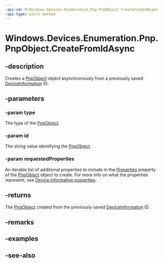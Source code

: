 ```yaml
---
-api-id: M:Windows.Devices.Enumeration.Pnp.PnpObject.CreateFromIdAsync(Windows.Devices.Enumeration.Pnp.PnpObjectType,System.String,Windows.Foundation.Collections.IIterable{System.String})
-api-type: winrt method
---
```


<!-- Method syntax
public Windows.Foundation.IAsyncOperation<Windows.Devices.Enumeration.Pnp.PnpObject> CreateFromIdAsync(Windows.Devices.Enumeration.Pnp.PnpObjectType type, System.String id, Windows.Foundation.Collections.IIterable<System.String> requestedProperties)
-->

# Windows.Devices.Enumeration.Pnp.PnpObject.CreateFromIdAsync

## -description
Creates a [PnpObject](pnpobject.md) object asynchronously from a previously saved [DeviceInformation](../windows.devices.enumeration/deviceinformation.md) ID.

## -parameters
### -param type
The type of the [PnpObject](pnpobject.md).

### -param id
The string value identifying the [PnpObject](pnpobject.md).

### -param requestedProperties
An iterable list of additional properties to include in the [Properties](../windows.devices.enumeration/deviceinformation_properties.md) property of the [PnpObject](pnpobject.md) object to create. For more info on what the properties represent, see [Device information properties](http://msdn.microsoft.com/library/4a4c2802-e674-4c04-8a6d-d7c1bbf1bd20).

## -returns
The [PnpObject](pnpobject.md) created from the previously saved [DeviceInformation](../windows.devices.enumeration/deviceinformation.md) ID.

## -remarks

## -examples

## -see-also
